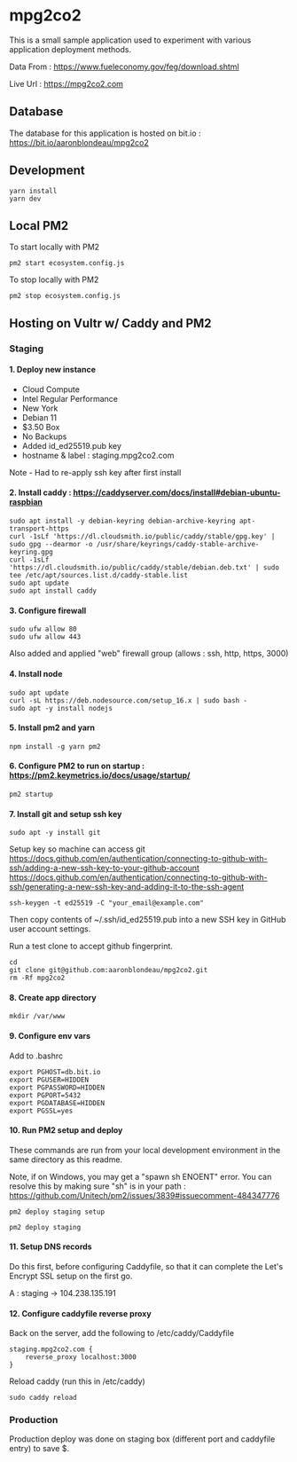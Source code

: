 # mpg2co2

This is a small sample application used to experiment with various application deployment methods.

Data From : https://www.fueleconomy.gov/feg/download.shtml

Live Url : https://mpg2co2.com

## Database

The database for this application is hosted on bit.io : https://bit.io/aaronblondeau/mpg2co2

## Development

```
yarn install
yarn dev
```

## Local PM2

To start locally with PM2

```
pm2 start ecosystem.config.js
```

To stop locally with PM2

```
pm2 stop ecosystem.config.js
```

## Hosting on Vultr w/ Caddy and PM2

### Staging

#### 1. Deploy new instance
- Cloud Compute
- Intel Regular Performance
- New York
- Debian 11
- $3.50 Box
- No Backups
- Added id_ed25519.pub key
- hostname & label : staging.mpg2co2.com

Note - Had to re-apply ssh key after first install

#### 2. Install caddy : https://caddyserver.com/docs/install#debian-ubuntu-raspbian

```
sudo apt install -y debian-keyring debian-archive-keyring apt-transport-https
curl -1sLf 'https://dl.cloudsmith.io/public/caddy/stable/gpg.key' | sudo gpg --dearmor -o /usr/share/keyrings/caddy-stable-archive-keyring.gpg
curl -1sLf 'https://dl.cloudsmith.io/public/caddy/stable/debian.deb.txt' | sudo tee /etc/apt/sources.list.d/caddy-stable.list
sudo apt update
sudo apt install caddy
```

#### 3. Configure firewall

```
sudo ufw allow 80
sudo ufw allow 443
```

Also added and applied "web" firewall group (allows : ssh, http, https, 3000)

#### 4. Install node

```
sudo apt update
curl -sL https://deb.nodesource.com/setup_16.x | sudo bash -
sudo apt -y install nodejs
```

#### 5. Install pm2 and yarn

```
npm install -g yarn pm2
```

#### 6. Configure PM2 to run on startup : https://pm2.keymetrics.io/docs/usage/startup/

```
pm2 startup
```

#### 7. Install git and setup ssh key

```
sudo apt -y install git
```

Setup key so machine can access git https://docs.github.com/en/authentication/connecting-to-github-with-ssh/adding-a-new-ssh-key-to-your-github-account
https://docs.github.com/en/authentication/connecting-to-github-with-ssh/generating-a-new-ssh-key-and-adding-it-to-the-ssh-agent

```
ssh-keygen -t ed25519 -C "your_email@example.com"
```

Then copy contents of ~/.ssh/id_ed25519.pub into a new SSH key in GitHub user account settings.

Run a test clone to accept github fingerprint.

```
cd
git clone git@github.com:aaronblondeau/mpg2co2.git
rm -Rf mpg2co2
```

#### 8. Create app directory

```
mkdir /var/www
```

#### 9. Configure env vars

Add to .bashrc

```
export PGHOST=db.bit.io
export PGUSER=HIDDEN
export PGPASSWORD=HIDDEN
export PGPORT=5432
export PGDATABASE=HIDDEN
export PGSSL=yes
```

#### 10. Run PM2 setup and deploy

These commands are run from your local development environment in the same directory as this readme.

Note, if on Windows, you may get a "spawn sh ENOENT" error.  You can resolve this by making sure "sh" is in your path : https://github.com/Unitech/pm2/issues/3839#issuecomment-484347776

```
pm2 deploy staging setup
```

```
pm2 deploy staging
```

#### 11. Setup DNS records

Do this first, before configuring Caddyfile, so that it can complete the Let's Encrypt SSL setup on the first go.

A : staging -> 104.238.135.191

#### 12. Configure caddyfile reverse proxy

Back on the server, add the following to /etc/caddy/Caddyfile

```
staging.mpg2co2.com {
	reverse_proxy localhost:3000
}
```

Reload caddy (run this in /etc/caddy)

```
sudo caddy reload
```

### Production

Production deploy was done on staging box (different port and caddyfile entry) to save $.
